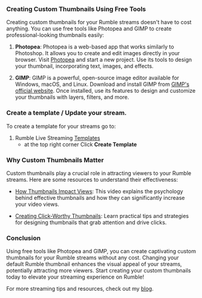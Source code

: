 ### Creating Custom Thumbnails Using Free Tools

Creating custom thumbnails for your Rumble streams doesn't have to cost anything. You can use free tools like Photopea and GIMP to create professional-looking thumbnails easily:

1. **Photopea**: Photopea is a web-based app that works similarly to Photoshop. It allows you to create and edit images directly in your browser. Visit [Photopea](https://www.photopea.com/) and start a new project. Use its tools to design your thumbnail, incorporating text, images, and effects.

2. **GIMP**: GIMP is a powerful, open-source image editor available for Windows, macOS, and Linux. Download and install GIMP from [GIMP's official website](https://www.gimp.org/). Once installed, use its features to design and customize your thumbnails with layers, filters, and more.

### Create a template / Update your stream.

To create a template for your streams go to:
1. Rumble Live Streaming [Templates](https://rumble.com/account/content?type=live_templates)
    - at the top right corner Click **Create Template**

### Why Custom Thumbnails Matter

Custom thumbnails play a crucial role in attracting viewers to your Rumble streams. Here are some resources to understand their effectiveness:

- [How Thumbnails Impact Views](https://www.youtube.com/watch?v=example1): This video explains the psychology behind effective thumbnails and how they can significantly increase your video views.
  
- [Creating Click-Worthy Thumbnails](https://www.youtube.com/watch?v=example2): Learn practical tips and strategies for designing thumbnails that grab attention and drive clicks.

### Conclusion

Using free tools like Photopea and GIMP, you can create captivating custom thumbnails for your Rumble streams without any cost. Changing your default Rumble thumbnail enhances the visual appeal of your streams, potentially attracting more viewers. Start creating your custom thumbnails today to elevate your streaming experience on Rumble!

For more streaming tips and resources, check out my [blog](https://tinyblogger.github.io).
